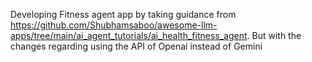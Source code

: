 Developing Fitness agent app by taking guidance from https://github.com/Shubhamsaboo/awesome-llm-apps/tree/main/ai_agent_tutorials/ai_health_fitness_agent.
But with the changes regarding using the API of Openai instead of Gemini
